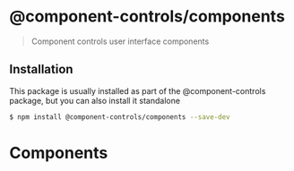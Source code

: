 # @component-controls/components

> Component controls user interface components

## Installation

This package is usually installed as part of the @component-controls package, but you can also install it standalone

```bash
$ npm install @component-controls/components --save-dev
```

# Components